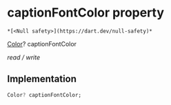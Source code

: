 


# captionFontColor property




    *[<Null safety>](https://dart.dev/null-safety)*


[Color](https://api.flutter.dev/flutter/dart-ui/Color-class.html)? captionFontColor
  
_read / write_






## Implementation

```dart
Color? captionFontColor;


```







